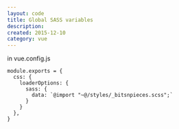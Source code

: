 ```yaml
---
layout: code
title: Global SASS variables
description: 
created: 2015-12-10
category: vue
---
```


in vue.config.js
```
module.exports = {
  css: {
    loaderOptions: {
      sass: {
        data: `@import "~@/styles/_bitsnpieces.scss";`
      }
    }
  },
}
```